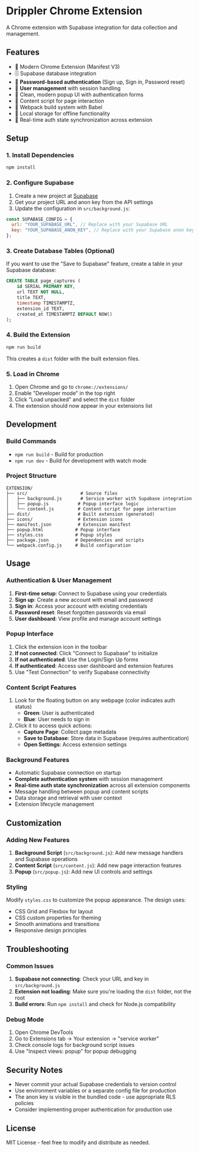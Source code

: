 # Drippler Chrome Extension

A Chrome extension with Supabase integration for data collection and management.

## Features

- 🚀 Modern Chrome Extension (Manifest V3)
- 🗄️ Supabase database integration
- 🔐 **Password-based authentication** (Sign up, Sign in, Password reset)
- 👤 **User management** with session handling
- 🎨 Clean, modern popup UI with authentication forms
- 📝 Content script for page interaction
- 🔧 Webpack build system with Babel
- 💾 Local storage for offline functionality
- 🔄 Real-time auth state synchronization across extension

## Setup

### 1. Install Dependencies

```bash
npm install
```

### 2. Configure Supabase

1. Create a new project at [Supabase](https://supabase.com)
2. Get your project URL and anon key from the API settings
3. Update the configuration in `src/background.js`:

```javascript
const SUPABASE_CONFIG = {
  url: "YOUR_SUPABASE_URL", // Replace with your Supabase URL
  key: "YOUR_SUPABASE_ANON_KEY", // Replace with your Supabase anon key
};
```

### 3. Create Database Tables (Optional)

If you want to use the "Save to Supabase" feature, create a table in your Supabase database:

```sql
CREATE TABLE page_captures (
    id SERIAL PRIMARY KEY,
    url TEXT NOT NULL,
    title TEXT,
    timestamp TIMESTAMPTZ,
    extension_id TEXT,
    created_at TIMESTAMPTZ DEFAULT NOW()
);
```

### 4. Build the Extension

```bash
npm run build
```

This creates a `dist` folder with the built extension files.

### 5. Load in Chrome

1. Open Chrome and go to `chrome://extensions/`
2. Enable "Developer mode" in the top right
3. Click "Load unpacked" and select the `dist` folder
4. The extension should now appear in your extensions list

## Development

### Build Commands

- `npm run build` - Build for production
- `npm run dev` - Build for development with watch mode

### Project Structure

```
EXTENSION/
├── src/                    # Source files
│   ├── background.js       # Service worker with Supabase integration
│   ├── popup.js           # Popup interface logic
│   └── content.js         # Content script for page interaction
├── dist/                  # Built extension (generated)
├── icons/                 # Extension icons
├── manifest.json          # Extension manifest
├── popup.html            # Popup interface
├── styles.css            # Popup styles
├── package.json          # Dependencies and scripts
└── webpack.config.js     # Build configuration
```

## Usage

### Authentication & User Management

1. **First-time setup**: Connect to Supabase using your credentials
2. **Sign up**: Create a new account with email and password
3. **Sign in**: Access your account with existing credentials
4. **Password reset**: Reset forgotten passwords via email
5. **User dashboard**: View profile and manage account settings

### Popup Interface

1. Click the extension icon in the toolbar
2. **If not connected**: Click "Connect to Supabase" to initialize
3. **If not authenticated**: Use the Login/Sign Up forms
4. **If authenticated**: Access user dashboard and extension features
5. Use "Test Connection" to verify Supabase connectivity

### Content Script Features

1. Look for the floating button on any webpage (color indicates auth status)
   - **Green**: User is authenticated
   - **Blue**: User needs to sign in
2. Click it to access quick actions:
   - **Capture Page**: Collect page metadata
   - **Save to Database**: Store data in Supabase (requires authentication)
   - **Open Settings**: Access extension settings

### Background Features

- Automatic Supabase connection on startup
- **Complete authentication system** with session management
- **Real-time auth state synchronization** across all extension components
- Message handling between popup and content scripts
- Data storage and retrieval with user context
- Extension lifecycle management

## Customization

### Adding New Features

1. **Background Script** (`src/background.js`): Add new message handlers and Supabase operations
2. **Content Script** (`src/content.js`): Add new page interaction features
3. **Popup** (`src/popup.js`): Add new UI controls and settings

### Styling

Modify `styles.css` to customize the popup appearance. The design uses:

- CSS Grid and Flexbox for layout
- CSS custom properties for theming
- Smooth animations and transitions
- Responsive design principles

## Troubleshooting

### Common Issues

1. **Supabase not connecting**: Check your URL and key in `src/background.js`
2. **Extension not loading**: Make sure you're loading the `dist` folder, not the root
3. **Build errors**: Run `npm install` and check for Node.js compatibility

### Debug Mode

1. Open Chrome DevTools
2. Go to Extensions tab → Your extension → "service worker"
3. Check console logs for background script issues
4. Use "Inspect views: popup" for popup debugging

## Security Notes

- Never commit your actual Supabase credentials to version control
- Use environment variables or a separate config file for production
- The anon key is visible in the bundled code - use appropriate RLS policies
- Consider implementing proper authentication for production use

## License

MIT License - feel free to modify and distribute as needed.
